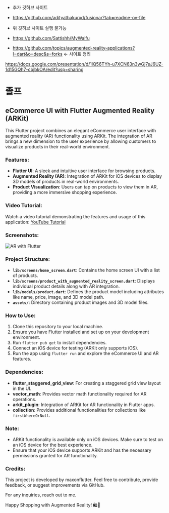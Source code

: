 
- 추가 깃허브 사이트
- https://github.com/adityathakurxd/fusionar?tab=readme-ov-file
- 위 깃허브 사이트 실행 불가능

- https://github.com/Sattishh/MyWaifu
  
- https://github.com/topics/augmented-reality-applications?l=dart&o=desc&s=forks
<- 사이트 정리

https://docs.google.com/presentation/d/1lQ56TYh-u7XCN63n3wGj7sJ6UZ-1d15GQh7-cbjbkOA/edit?usp=sharing

# 졸프

## eCommerce UI with Flutter Augmented Reality (ARKit)

This Flutter project combines an elegant eCommerce user interface with augmented reality (AR) functionality using ARKit. The integration of AR brings a new dimension to the user experience by allowing customers to visualize products in their real-world environment.

### Features:
- **Flutter UI**: A sleek and intuitive user interface for browsing products.
- **Augmented Reality (AR)**: Integration of ARKit for iOS devices to display 3D models of products in real-world environments.
- **Product Visualization**: Users can tap on products to view them in AR, providing a more immersive shopping experience.

### Video Tutorial:
Watch a video tutorial demonstrating the features and usage of this application: [YouTube Tutorial](https://youtu.be/f7pbH_u9xno)

### Screenshots:
![AR with Flutter](screenshots/ar-with-flutter.png)

### Project Structure:
- **`lib/screens/home_screen.dart`**: Contains the home screen UI with a list of products.
- **`lib/screens/product_with_augmented_reality_screen.dart`**: Displays individual product details along with AR integration.
- **`lib/models/product.dart`**: Defines the product model including attributes like name, price, image, and 3D model path.
- **`assets/`**: Directory containing product images and 3D model files.

### How to Use:
1. Clone this repository to your local machine.
2. Ensure you have Flutter installed and set up on your development environment.
3. Run `flutter pub get` to install dependencies.
4. Connect an iOS device for testing (ARKit only supports iOS).
5. Run the app using `flutter run` and explore the eCommerce UI and AR features.

### Dependencies:
- **flutter_staggered_grid_view**: For creating a staggered grid view layout in the UI.
- **vector_math**: Provides vector math functionality required for AR operations.
- **arkit_plugin**: Integration of ARKit for AR functionality in Flutter apps.
- **collection**: Provides additional functionalities for collections like `firstWhereOrNull`.

### Note:
- ARKit functionality is available only on iOS devices. Make sure to test on an iOS device for the best experience.
- Ensure that your iOS device supports ARKit and has the necessary permissions granted for AR functionality.

### Credits:
This project is developed by maxonflutter. Feel free to contribute, provide feedback, or suggest improvements via GitHub.

For any inquiries, reach out to me. 

Happy Shopping with Augmented Reality! 🛍️📱
